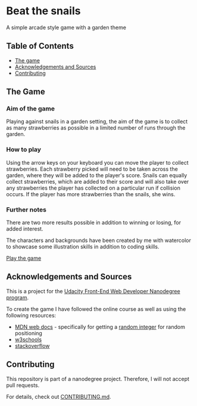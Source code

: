# Beat the snails

A simple arcade style game with a garden theme

## Table of Contents

* [The game](#the-game)
* [Acknowledgements and Sources](#acknowledgements-and-sources)
* [Contributing](#contributing)

## The Game

### Aim of the game

Playing against snails in a garden setting, the aim of the game is to collect as many strawberries as possible in a limited number of runs through the garden. 

### How to play

Using the arrow keys on your keyboard you can move the player to collect strawberries. Each strawberry picked will need to be taken across the garden, where they will be added to the player's score. Snails can equally collect strawberries, which are added to their score and will also take over any strawberries the player has collected on a particular run if collision occurs. 
If the player has more strawberries than the snails, she wins. 

### Further notes

There are two more results possible in addition to winning or losing, for added interest.

The characters and backgrounds have been created by me with watercolor to showcase some illustration skills in addition to coding skills.


[Play the game](https://judithbeadle.github.io/frontend-nanodegree-arcade-game/)

## Acknowledgements and Sources

This is a project for the [Udacity Front-End Web Developer Nanodegree program](https://eu.udacity.com/course/front-end-web-developer-nanodegree--nd001).

To create the game I have followed the online course as well as using the following resources:

* [MDN web docs](https://developer.mozilla.org/en-US/docs/Web/JavaScript) - specifically for getting a [random integer](https://developer.mozilla.org/en-US/docs/Web/JavaScript/Reference/Global_Objects/Math/random) for random positioning
* [w3schools](https://www.w3schools.com/js/default.asp)
* [stackoverflow](https://stackoverflow.com/)

## Contributing

This repository is part of a nanodegree project. Therefore, I will not accept pull requests.

For details, check out [CONTRIBUTING.md](CONTRIBUTING.md).
